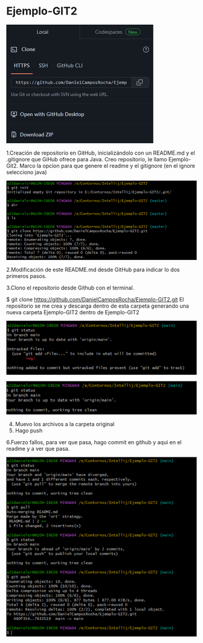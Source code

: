 # Ejemplo-GIT2

![crea nuevo repo](./img/Captura.PNG)


1.Creación de repositorio en GitHub, inicializándolo con un README.md y el .gitignore que GiHub ofrece para Java.
    Creo repositorio, le llamo Ejemplo-Git2.
    Marco la opcion para que genere el readme y el gitignore (en el ignore selecciono java)
    
![crea nuevo repo](./img/Captura4.PNG)

2.Modificación de este README.md desde GitHub para indicar lo dos primeros pasos.

3.Clono el repositorio desde Github con el terminal.

$ git clone https://github.com/DanielCamposRocha/Ejemplo-GIT2.git
El repositorio se me crea y descarga dentro de esta carpeta generando una nueva carpeta Ejemplo-GIT2 dentro de Ejemplo-GIT2

![crea nueva carpeta](./img/Captura2.PNG)

![resultado](./img/Captura3.PNG)

4. Muevo los archivos a la carpeta original
5. Hago push

6.Fuerzo fallos, para ver que pasa, hago commit en github y aqui en el readme y a ver que pasa.

![merge y push](./img/Captura5.PNG)
